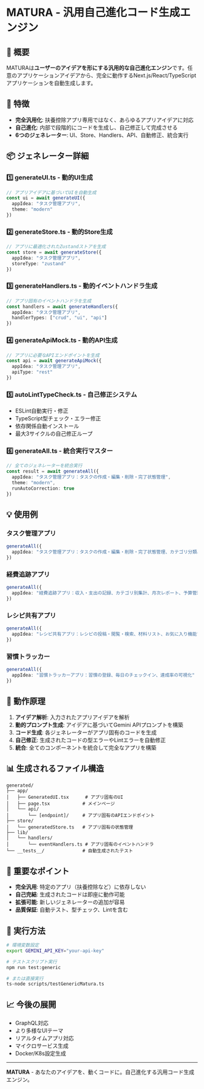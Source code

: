 # MATURA - 汎用自己進化コード生成エンジン

## 🌟 概要

MATURAは**ユーザーのアイデアを形にする汎用的な自己進化エンジン**です。任意のアプリケーションアイデアから、完全に動作するNext.js/React/TypeScriptアプリケーションを自動生成します。

## 🚀 特徴

- **完全汎用化**: 扶養控除アプリ専用ではなく、あらゆるアプリアイデアに対応
- **自己進化**: 内部で段階的にコードを生成し、自己修正して完成させる
- **6つのジェネレーター**: UI、Store、Handlers、API、自動修正、統合実行

## 📦 ジェネレーター詳細

### 1️⃣ generateUI.ts - 動的UI生成
```typescript
// アプリアイデアに基づいてUIを自動生成
const ui = await generateUI({
  appIdea: "タスク管理アプリ",
  theme: "modern"
})
```

### 2️⃣ generateStore.ts - 動的Store生成
```typescript
// アプリに最適化されたZustandストアを生成
const store = await generateStore({
  appIdea: "タスク管理アプリ",
  storeType: "zustand"
})
```

### 3️⃣ generateHandlers.ts - 動的イベントハンドラ生成
```typescript
// アプリ固有のイベントハンドラを生成
const handlers = await generateHandlers({
  appIdea: "タスク管理アプリ",
  handlerTypes: ["crud", "ui", "api"]
})
```

### 4️⃣ generateApiMock.ts - 動的API生成
```typescript
// アプリに必要なAPIエンドポイントを生成
const api = await generateApiMock({
  appIdea: "タスク管理アプリ",
  apiType: "rest"
})
```

### 5️⃣ autoLintTypeCheck.ts - 自己修正システム
- ESLint自動実行・修正
- TypeScript型チェック・エラー修正
- 依存関係自動インストール
- 最大3サイクルの自己修正ループ

### 6️⃣ generateAll.ts - 統合実行マスター
```typescript
// 全てのジェネレーターを統合実行
const result = await generateAll({
  appIdea: "タスク管理アプリ：タスクの作成・編集・削除・完了状態管理",
  theme: "modern",
  runAutoCorrection: true
})
```

## 💡 使用例

### タスク管理アプリ
```typescript
generateAll({
  appIdea: "タスク管理アプリ：タスクの作成・編集・削除・完了状態管理、カテゴリ分類、期限設定"
})
```

### 経費追跡アプリ
```typescript
generateAll({
  appIdea: "経費追跡アプリ：収入・支出の記録、カテゴリ別集計、月次レポート、予算管理"
})
```

### レシピ共有アプリ
```typescript
generateAll({
  appIdea: "レシピ共有アプリ：レシピの投稿・閲覧・検索、材料リスト、お気に入り機能"
})
```

### 習慣トラッカー
```typescript
generateAll({
  appIdea: "習慣トラッカーアプリ：習慣の登録、毎日のチェックイン、達成率の可視化"
})
```

## 🔧 動作原理

1. **アイデア解析**: 入力されたアプリアイデアを解析
2. **動的プロンプト生成**: アイデアに基づいてGemini APIプロンプトを構築
3. **コード生成**: 各ジェネレーターがアプリ固有のコードを生成
4. **自己修正**: 生成されたコードの型エラーやLintエラーを自動修正
5. **統合**: 全てのコンポーネントを統合して完全なアプリを構築

## 📊 生成されるファイル構造

```
generated/
├── app/
│   ├── GeneratedUI.tsx      # アプリ固有のUI
│   ├── page.tsx            # メインページ
│   └── api/
│       └── [endpoint]/     # アプリ固有のAPIエンドポイント
├── store/
│   └── generatedStore.ts   # アプリ固有の状態管理
├── lib/
│   └── handlers/
│       └── eventHandlers.ts # アプリ固有のイベントハンドラ
└── __tests__/              # 自動生成されたテスト
```

## 🎯 重要なポイント

- **完全汎用**: 特定のアプリ（扶養控除など）に依存しない
- **自己完結**: 生成されたコードは即座に動作可能
- **拡張可能**: 新しいジェネレーターの追加が容易
- **品質保証**: 自動テスト、型チェック、Lintを含む

## 🚦 実行方法

```bash
# 環境変数設定
export GEMINI_API_KEY="your-api-key"

# テストスクリプト実行
npm run test:generic

# または直接実行
ts-node scripts/testGenericMatura.ts
```

## 📈 今後の展開

- GraphQL対応
- より多様なUIテーマ
- リアルタイムアプリ対応
- マイクロサービス生成
- Docker/K8s設定生成

---

**MATURA** - あなたのアイデアを、動くコードに。自己進化する汎用コード生成エンジン。